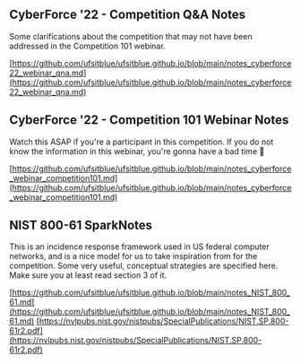 ## CyberForce '22 - Competition Q&A Notes

Some clarifications about the competition that may not have been addressed in the Competition 101 webinar.

[https://github.com/ufsitblue/ufsitblue.github.io/blob/main/notes_cyberforce22_webinar_qna.md](https://github.com/ufsitblue/ufsitblue.github.io/blob/main/notes_cyberforce22_webinar_qna.md)

## CyberForce '22 - Competition 101 Webinar Notes

Watch this ASAP if you're a participant in this competition.
If you do not know the information in this webinar, you're gonna have a bad time 😬

[https://github.com/ufsitblue/ufsitblue.github.io/blob/main/notes_cyberforce_webinar_competition101.md](https://github.com/ufsitblue/ufsitblue.github.io/blob/main/notes_cyberforce_webinar_competition101.md)

## NIST 800-61 SparkNotes

This is an incidence response framework used in US federal computer networks, and is a nice model for us to take inspiration from for the competition.
Some very useful, conceptual strategies are specified here. Make sure you at least read section 3 of it.

[https://github.com/ufsitblue/ufsitblue.github.io/blob/main/notes_NIST_800_61.md](https://github.com/ufsitblue/ufsitblue.github.io/blob/main/notes_NIST_800_61.md)
[https://nvlpubs.nist.gov/nistpubs/SpecialPublications/NIST.SP.800-61r2.pdf](https://nvlpubs.nist.gov/nistpubs/SpecialPublications/NIST.SP.800-61r2.pdf)
